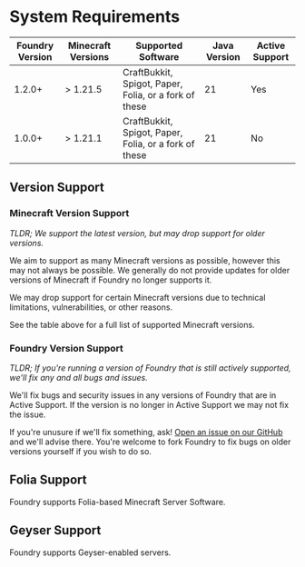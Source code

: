 # System Requirements

| Foundry Version | Minecraft Versions | Supported Software                                    | Java Version | Active Support |
|-----------------|--------------------|-------------------------------------------------------|--------------|----------------|
| 1.2.0+          | > 1.21.5           | CraftBukkit, Spigot, Paper, Folia, or a fork of these | 21           | Yes            |
| 1.0.0+          | > 1.21.1           | CraftBukkit, Spigot, Paper, Folia, or a fork of these | 21           | No             |

## Version Support
### Minecraft Version Support
_TLDR; We support the latest version, but may drop support for older versions._

We aim to support as many Minecraft versions as possible, however this may not always be possible.
We generally do not provide updates for older versions of Minecraft if Foundry no longer supports it.

We may drop support for certain Minecraft versions due to technical limitations, vulnerabilities, or other reasons.

See the table above for a full list of supported Minecraft versions.

### Foundry Version Support
_TLDR; If you're running a version of Foundry that is still actively supported, we'll fix any and all bugs and issues._

We'll fix bugs and security issues in any versions of Foundry that are in Active Support.
If the version is no longer in Active Support we may not fix the issue.

If you're unusure if we'll fix something, ask! [Open an issue on our GitHub](https://github.com/lewmc/Foundry/issues) and we'll advise there.
You're welcome to fork Foundry to fix bugs on older versions yourself if you wish to do so.

## Folia Support
Foundry supports Folia-based Minecraft Server Software.

## Geyser Support
Foundry supports Geyser-enabled servers.